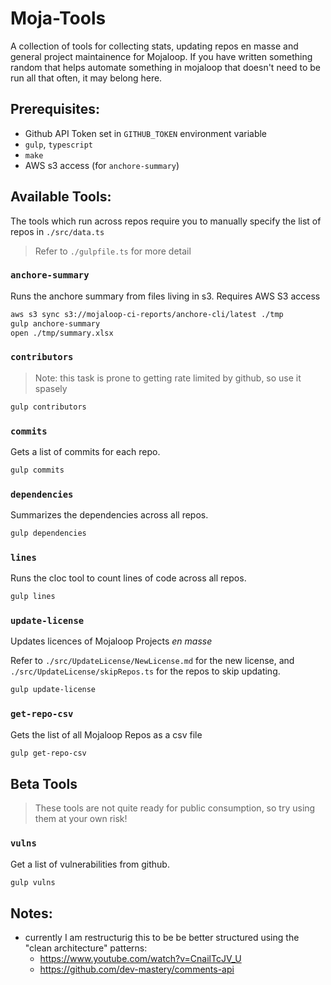 # Moja-Tools

A collection of tools for collecting stats, updating repos en masse and general project maintainence for Mojaloop. If you have written something random that helps automate something in mojaloop that doesn't need to be run all that often, it may belong here.

## Prerequisites:

- Github API Token set in `GITHUB_TOKEN` environment variable
- `gulp`, `typescript`
- `make`
- AWS s3 access (for `anchore-summary`)

## Available Tools:

The tools which run across repos require you to manually specify the list of repos in `./src/data.ts`

> Refer to `./gulpfile.ts` for more detail

### `anchore-summary`

Runs the anchore summary from files living in s3. Requires AWS S3 access

```bash
aws s3 sync s3://mojaloop-ci-reports/anchore-cli/latest ./tmp
gulp anchore-summary
open ./tmp/summary.xlsx
```

### `contributors`
> Note: this task is prone to getting rate limited by github, so use it spasely
```bash
gulp contributors
```

### `commits`

Gets a list of commits for each repo.

```bash
gulp commits
```

### `dependencies`

Summarizes the dependencies across all repos.

```bash
gulp dependencies
```

### `lines`

Runs the cloc tool to count lines of code across all repos.

```bash
gulp lines
```

### `update-license`

Updates licences of Mojaloop Projects _en masse_

Refer to `./src/UpdateLicense/NewLicense.md` for the new license, and `./src/UpdateLicense/skipRepos.ts` for the repos to skip updating.

```bash
gulp update-license
```


### `get-repo-csv`

Gets the list of all Mojaloop Repos as a csv file
```bash
gulp get-repo-csv
```

## Beta Tools
> These tools are not quite ready for public consumption, so try using them at your own risk!

### `vulns`

Get a list of vulnerabilities from github.

```bash
gulp vulns
```

## Notes:

- currently I am restructurig this to be be better structured using the "clean architecture" patterns:
  - https://www.youtube.com/watch?v=CnailTcJV_U
  - https://github.com/dev-mastery/comments-api